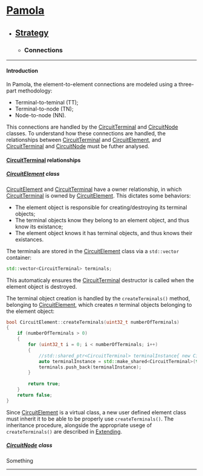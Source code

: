 # [Pamola](../README.md)
- ## [Strategy](README.md)

  - ### <a name="StrCon">Connections

[Ter]: ../../PamolaProject/PamolaProject/CircuitTerminal.h
[Nod]: ../../PamolaProject/PamolaProject/CircuitNode.h
[Ele]: ../../PamolaProject/PamolaProject/CircuitElement.h

---
#### Introduction

In Pamola, the element-to-element connections are modeled using a three-part methodology:
- Terminal-to-teminal (TT);
- Terminal-to-node (TN);
- Node-to-node (NN).

This connections are handled by the [CircuitTerminal][Ter] and [CircuitNode][Nod] classes. To understand how these connections are handled, the relationships between [CircuitTerminal][Ter] and [CircuitElement][Ele], and [CircuitTerminal][Ter] and [CircuitNode][Nod] must be futher analysed.  

#### [CircuitTerminal][Ter] relationships

##### [CircuitElement][Ele] class

[CircuitElement][Ele] and [CircuitTerminal][Ter] have a owner relationship, in which [CircuitTerminal][Ter] is owned by [CircuitElement][Ele]. This dictates some behaviors:
- The element object is responsible for creating/destroying its terminal objects;
- The terminal objects know they belong to an element object, and thus know its existance;
- The element object knows it has terminal objects, and thus knows their existances.

The terminals are stored in the [CircuitElement][Ele] class via a ```std::vector``` container:

```cpp
std::vector<CircuitTerminal> terminals;
```

This automaticaly ensures the [CircuitTerminal][Ter] destructor is called when the element object is destroyed.

The terminal object creation is handled by the ```createTerminals()``` method, belonging to [CircuitElement][Ele], which creates *n* terminal objects belonging to the element object:

```cpp
bool CircuitElement::createTerminals(uint32_t numberOfTerminals)
{
	if (numberOfTerminals > 0)
	{
		for (uint32_t i = 0; i < numberOfTerminals; i++)
		{
			//std::shared_ptr<CircuitTerminal> terminalInstance{ new CircuitTerminal(this) };
			auto terminalInstance = std::make_shared<CircuitTerminal>(this);
			terminals.push_back(terminalInstance);
		}			
		
		return true;
	}	
	return false;
}
```

Since [CircuitElement][Ele] is a virtual class, a new user defined element class must inherit it to be able to be properly use ```createTerminals()```. The inheritance procedure, alongside the appropriate usege of ```createTerminals()``` are described in [Extending](Extending/README.md).

##### [CircuitNode][Nod] class

Something

---
